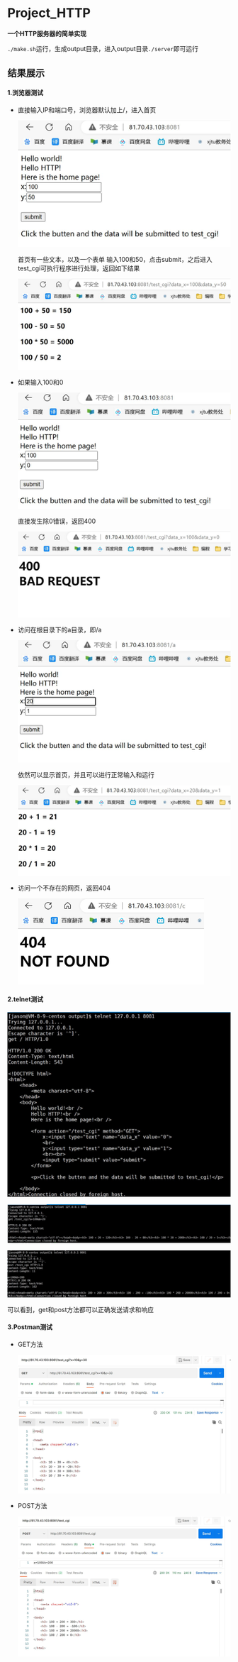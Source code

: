 # Project_HTTP



**一个HTTP服务器的简单实现**

`./make.sh`运行，生成output目录，进入output目录`./server`即可运行



## 结果展示

#### 1.浏览器测试

* 直接输入IP和端口号，浏览器默认加上/，进入首页

  <img src=".\image\6.jpg" alt="6" style="zoom:50%;" />

  首页有一些文本，以及一个表单
  输入100和50，点击submit，之后进入test_cgi可执行程序进行处理，返回如下结果

  <img src=".\image\7.jpg" alt="7" style="zoom:50%;" />

* 如果输入100和0

  <img src=".\image\8.jpg" alt="8" style="zoom:50%;" />

  直接发生除0错误，返回400

  <img src=".\image\9.jpg" alt="9" style="zoom:50%;" />

* 访问在根目录下的a目录，即/a

  <img src=".\image\10.jpg" alt="10" style="zoom:50%;" />

  依然可以显示首页，并且可以进行正常输入和运行

  <img src=".\image\11.jpg" alt="11" style="zoom:50%;" />

* 访问一个不存在的网页，返回404

  <img src=".\image\12.jpg" alt="12" style="zoom:50%;" />

#### 2.telnet测试

<img src="./image/13.jpg" alt="13" style="zoom:50%;" />

![14](./image/14.jpg)

![15](./image/15.jpg)

可以看到，get和post方法都可以正确发送请求和响应

#### 3.Postman测试

* GET方法

  ![16](./image/16.jpg)



* POST方法

  ![17](.\image\17.jpg)